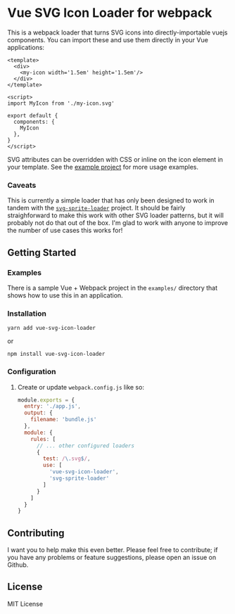 # Vue SVG Icon Loader for webpack

This is a webpack loader that turns SVG icons into directly-importable vuejs components.
You can import these and use them directly in your Vue applications:

```vue
<template>
  <div>
    <my-icon width='1.5em' height='1.5em'/>
  </div>
</template>

<script>
import MyIcon from './my-icon.svg'

export default {
  components: {
    MyIcon
  },
}
</script>
```

SVG attributes can be overridden with CSS or inline on the icon element in your template.
See the [example project](./examples/svg-sprite-loader/src/components/IconsDemo.vue) for
more usage examples.

### Caveats

This is currently a  simple loader that has only been designed to work in tandem
with the [`svg-sprite-loader`](https://github.com/kisenka/svg-sprite-loader) project. 
It should be fairly straighforward to make this work with other SVG loader patterns, but
it will probably not do that out of the box. I'm glad to work with anyone to improve the
number of use cases this works for!

## Getting Started

### Examples 

There is a sample Vue + Webpack project in the `examples/` directory that shows
how to use this in an application.

### Installation

```
yarn add vue-svg-icon-loader
```

or

```
npm install vue-svg-icon-loader
```

### Configuration

1. Create or update `webpack.config.js` like so:

    ```javascript
    module.exports = {
      entry: './app.js',
      output: {
        filename: 'bundle.js'
      },
      module: {
        rules: [
          // ... other configured loaders
          { 
            test: /\.svg$/,
            use: [
              'vue-svg-icon-loader', 
              'svg-sprite-loader'
            ]
          }
        ]
      }
    }
    ```

## Contributing

I want you to help make this even better. Please feel free to contribute; if you have any
problems or feature suggestions, please open an issue on Github.

## License

MIT License

